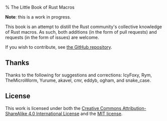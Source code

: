 % The Little Book of Rust Macros

**Note**: this is a work in progress.

This book is an attempt to distill the Rust community's collective knowledge of Rust macros.  As such, both additions (in the form of pull requests) and requests (in the form of issues) are welcome.

If you wish to contribute, see [the GitHub repository](https://github.com/DanielKeep/tlborm/).

## Thanks

Thanks to the following for suggestions and corrections: IcyFoxy, Rym, TheMicroWorm, Yurume, akavel, cmr, eddyb, ogham, and snake_case.

## License

This work is licensed under both the [Creative Commons Attribution-ShareAlike 4.0 International License](http://creativecommons.org/licenses/by-sa/4.0/) and the [MIT license](http://opensource.org/licenses/MIT).
